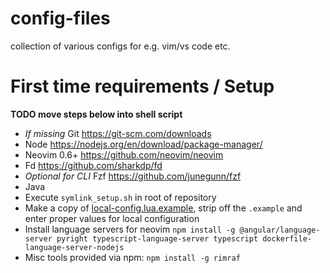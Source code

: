 # config-files
collection of various configs for e.g. vim/vs code etc.

# 




# First time requirements / Setup

**TODO move steps below into shell script**

* *If missing* Git <https://git-scm.com/downloads>
* Node <https://nodejs.org/en/download/package-manager/>
* Neovim 0.6+ <https://github.com/neovim/neovim>
* Fd <https://github.com/sharkdp/fd>
* *Optional for CLI* Fzf <https://github.com/junegunn/fzf>
* Java
* Execute `symlink_setup.sh` in root of repository
* Make a copy of [local-config.lua.example](.config/nvim/lua/local-config.lua.example), strip off the `.example` and enter proper values for local configuration
* Install language servers for neovim `npm install -g @angular/language-server pyright typescript-language-server typescript dockerfile-language-server-nodejs`
* Misc tools provided via npm: `npm install -g rimraf`
